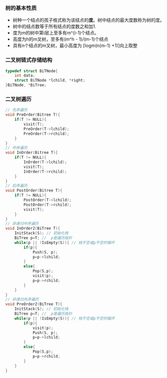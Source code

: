 ### 树的基本性质
- 树种一个结点的孩子格式称为该结点的**度**。树中结点的最大度数称为树的度。
- 树中的结点数等于所有结点的度数之和加1.
- 度为m的树中第i层上至多有m^(i-1)个结点。
- 高度为h的m叉树，至多有(m^h - 1)/(m-1)个结点
- 具有n个结点的m叉树，最小高度为 [logm(n(m-1) +1)]向上取整

### 二叉树链式存储结构
```c++
typedef struct BiTNode{
    int data;
    struct BiTNode *lchild, *right;
}BiTNode, *BiTree;
```

### 二叉树遍历
```c++
// 先序遍历
void PreOrder(Bitree T){
    if(T != NULL){
        visit(T);
        PreOrder(T->lchild);
        PreOrder(T->rchild);
    }
}
// 中序遍历
void InOrder(Bitree T){
    if(T != NULL){
        InOrder(T->lchild);
        visit(T);
        InOrder(T->rchild);
    }
}
// 后序遍历
void PostOrder(Bitree T){
    if(T != NULL){
        PostOrder(T->lchild);
        PostOrder(T->rchild);
        visit(T);
    }
}
// 非递归中序遍历
void InOrder2(BiTree T){
    InitStack(S); // 初始化栈
    BiTree p=T; //  p是遍历指针
    while(p || !IsEmpty(S)){ // 栈不空或p不空时循环
        if(p){
            Push(S, p);
            p=p->lchild;
        }
        else{
            Pop(S,p); 
            visit(p);
            p=p->rchild;
        }
    }
}
// 非递归先序遍历
void PreOrder2(BiTree T){
    InitStack(S); // 初始化栈
    BiTree p=T; //  p是遍历指针
    while(p || !IsEmpty(S)){ // 栈不空或p不空时循环
        if(p){
            visit(p);
            Push(S, p);
            p=p->lchild;
        }
        else{
            Pop(S,p); 
            p=p->rchild;
        }
    }
}

```
